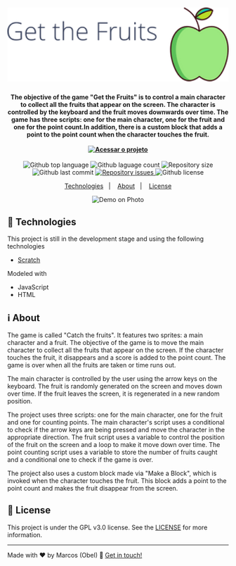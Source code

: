 <h1 align="center">
<img alt="Get the Fruits" src="https://raw.githubusercontent.com/aragonxpd154/get-the-fruit-education/main/GetTheFruitsFreeFile/costumes/Get%20the%20Fruits_free-file.png"/>
<br>

<h4 align="center">

The objective of the game "Get the Fruits" is to control a main character to collect all the fruits that appear on the screen. The character is controlled by the keyboard and the fruit moves downwards over time. The game has three scripts: one for the main character, one for the fruit and one for the point count.In addition, there is a custom block that adds a point to the point count when the character touches the fruit.
<br>
<br>
<a href="https://aragonxpd154.github.io/get-the-fruit-education/">
<img alt="Acessar o projeto" src="https://raw.githubusercontent.com/aragonxpd154/get-the-fruit-education/main/Img/acessar%20o%20projeto_bot%C3%A3o.png"/>
</a>

</h4>

<p align="center">
<img alt="Github top language" src="https://img.shields.io/github/languages/top/aragonxpd154/get-the-fruit-education">
<img alt="Github laguage count" src="https://img.shields.io/github/languages/count/aragonxpd154/get-the-fruit-education">
<img alt="Repository size" src="https://img.shields.io/github/repo-size/aragonxpd154/get-the-fruit-education">
<img alt="Github last commit" src="https://img.shields.io/github/last-commit/aragonxpd154/get-the-fruit-education">
<a href="https://github.com/aragonxpd154/get-the-fruit-education/issues">
<img alt="Repository issues" src="https://img.shields.io/github/issues/aragonxpd154/get-the-fruit-education"> 
</a>
<img alt="Github license" src="https://img.shields.io/github/license/aragonxpd154/get-the-fruit-education">
</a>
</p>

<p align="center">
<a href="#rocket-technologies">Technologies</a>&nbsp;&nbsp;&nbsp;|&nbsp;&nbsp;&nbsp;
<a href="#information_source">About</a>&nbsp;&nbsp;&nbsp;|&nbsp;&nbsp;&nbsp;
<a href="#memo-license">License</a>
</p>

<p align="center">
<img alt="Demo on Photo" src="https://github.com/aragonxpd154/get-the-fruit-education/blob/main/Img/gif_animado.gif">
</p>

## :rocket: Technologies

This project is still in the development stage and using the following technologies

- [Scratch](https://scratch.mit.edu/)

Modeled with

- JavaScript
- HTML

## :information_source: About

The game is called "Catch the fruits". It features two sprites: a main character and a fruit. The objective of the game is to move the main character to collect all the fruits that appear on the screen. If the character touches the fruit, it disappears and a score is added to the point count. The game is over when all the fruits are taken or time runs out.

The main character is controlled by the user using the arrow keys on the keyboard. The fruit is randomly generated on the screen and moves down over time. If the fruit leaves the screen, it is regenerated in a new random position.

The project uses three scripts: one for the main character, one for the fruit and one for counting points. The main character's script uses a conditional to check if the arrow keys are being pressed and move the character in the appropriate direction. The fruit script uses a variable to control the position of the fruit on the screen and a loop to make it move down over time. The point counting script uses a variable to store the number of fruits caught and a conditional one to check if the game is over.

The project also uses a custom block made via "Make a Block", which is invoked when the character touches the fruit. This block adds a point to the point count and makes the fruit disappear from the screen.

## :memo: License

This project is under the GPL v3.0 license. See the [LICENSE](https://github.com/aragonxpd154/get-the-fruit-education/blob/main/LICENSE) for more information.

---

Made with ♥ by Marcos (Obel) :wave: [Get in touch!](https://www.linkedin.com/in/marcosobel)
